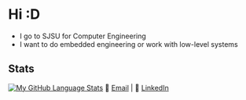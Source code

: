 # Hi :D

- I go to SJSU for Computer Engineering
- I want to do embedded engineering or work with low-level systems

## Stats
[![My GitHub Language Stats](https://github-readme-stats.vercel.app/api/top-langs/?username=BenVN123&layout=pie&langs_count=8&theme=tokyonight&showicons=true&border_radius=8)]()
📧 [Email](mailto:bnguyen123.vn@gmail.com) | 🔗 [LinkedIn](https://linkedin.com/in/ben-nguyen-214220209)
